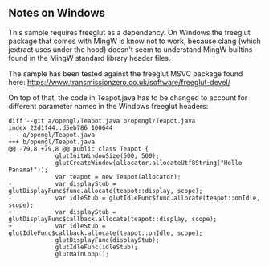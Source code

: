## Notes on Windows

This sample requires freeglut as a dependency. On Windows the freeglut package that comes with MingW is know not to work,
because clang (which jextract uses under the hood) doesn't seem to understand MingW builtins found in the MingW standard library header files.

The sample has been tested against the freeglut MSVC package found here: https://www.transmissionzero.co.uk/software/freeglut-devel/

On top of that, the code in Teapot.java has to be changed to account for different parameter names in the Windows freeglut headers:

```
diff --git a/opengl/Teapot.java b/opengl/Teapot.java
index 22d1f44..d5eb786 100644
--- a/opengl/Teapot.java
+++ b/opengl/Teapot.java
@@ -79,8 +79,8 @@ public class Teapot {
             glutInitWindowSize(500, 500);
             glutCreateWindow(allocator.allocateUtf8String("Hello Panama!"));
             var teapot = new Teapot(allocator);
-            var displayStub = glutDisplayFunc$func.allocate(teapot::display, scope);
-            var idleStub = glutIdleFunc$func.allocate(teapot::onIdle, scope);
+            var displayStub = glutDisplayFunc$callback.allocate(teapot::display, scope);
+            var idleStub = glutIdleFunc$callback.allocate(teapot::onIdle, scope);
             glutDisplayFunc(displayStub);
             glutIdleFunc(idleStub);
             glutMainLoop();
```
